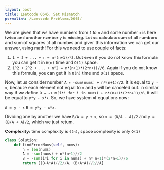 ```yaml
---
layout: post
title: Leetcode 0645. Set Mismatch
permalink: /Leetcode Problems/0645/
---
```


We are given that we have numbers from `1` to `n` and some number `x` is here twice and another number `y` is missing. Let us calculate sum of all numbers and sum of squares of all numbes and given this information we can get our answer, using math! For this we need to use couple of facts:

1. `1 + 2 + ... + n = n*(n+1)//2`. But even if you do not know this formula you can get it in `O(n)` time and `O(1)` space.
2. `1^2 + 2^2 + ... + n^2 = n*(n+1)*(2*n+1)//6`. Again if you do not know this formula, you can get it in `O(n)` time and `O(1)` space.

Now, let us consider number `A = -sum(nums) + n*(n+1)//2`. It is equal to `y - x`, because each element not equal to `x` and `y` will be canceled out. In similar way if we define `B = -sum(i*i for i in nums) + n*(n+1)*(2*n+1)//6`, it will be equal to `y*y - x*x`. So, we have system of equations now:

`A = y - x`
`B = y*y - x*x`.

Dividing one by another we have `B/A = y + x`, so `x = (B/A - A)/2` and `y = (B/A + A)/2`, which we just return.

**Complexity**: time complexity is `O(n)`, space complexity is only `O(1)`.

```python
class Solution:
    def findErrorNums(self, nums):
        n = len(nums)
        A = -sum(nums) + n*(n+1)//2
        B = -sum(i*i for i in nums) + n*(n+1)*(2*n+1)//6
        return [(B-A*A)//2//A, (B+A*A)//2//A]
```